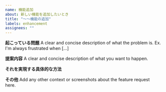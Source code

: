 ```yaml
---
name: 機能追加
about: 新しい機能を追加したいとき
title: "～～機能の追加"
labels: enhancement
assignees: ""
---
```


**起こっている問題**
A clear and concise description of what the problem is. Ex. I'm always frustrated when [...]

**提案内容**
A clear and concise description of what you want to happen.

**それを実現する具体的な方法**

**その他**
Add any other context or screenshots about the feature request here.
